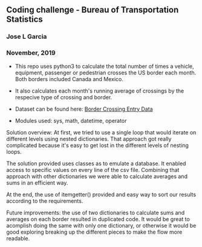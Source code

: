 ## Coding challenge - Bureau of Transportation Statistics
### Jose L Garcia
### November, 2019

* This repo uses python3 to calculate the total number of times a vehicle, equipment, passenger or pedestrian crosses the US border each month. Both borders included Canada and Mexico. 

* It also calculates each month's running average of crossings by the respecive type of crossing and border.

* Dataset can be found here: [Border Crossing Entry Data](https://data.transportation.gov/Research-and-Statistics/Border-Crossing-Entry-Data/keg4-3bc2)

* Modules used: sys, math, datetime, operator

Solution overview: At first, we tried to use a single loop that would iterate on different levels using nested dictionaries. That approach got really complicated because it's easy to get lost in the different levels of nesting loops.

The solution provided uses classes as to emulate a database. It enabled access to specific values on every line of the csv file. Combining that approach with other dictionaries we were able to calculate averages and sums in an efficient way.

At the end, the use of itemgetter() provided and easy way to sort our results according to the requirements.

Future improvements: the use of two dictionaries to calculate sums and averages on each border resulted in duplicated code. It would be great to acomplish doing the same with only one dictionary, or otherwise it would be good exploring breaking up the different pieces to make the flow more readable.
